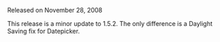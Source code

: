 <script>{
	"title": "jQuery UI 1.5.3 Changelog"
}</script>

Released on November 28, 2008

This release is a minor update to 1.5.2. The only difference is a Daylight Saving fix for Datepicker.
